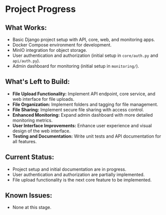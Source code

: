 # Project Progress

## What Works:
- Basic Django project setup with API, core, web, and monitoring apps.
- Docker Compose environment for development.
- MinIO integration for object storage.
- User authentication and authorization (initial setup in `core/auth.py` and `api/auth.py`).
- Admin dashboard for monitoring (initial setup in `monitoring/`).

## What's Left to Build:
- **File Upload Functionality:** Implement API endpoint, core service, and web interface for file uploads.
- **File Organization:** Implement folders and tagging for file management.
- **File Sharing:** Implement secure file sharing with access control.
- **Enhanced Monitoring:**  Expand admin dashboard with more detailed monitoring metrics.
- **User Interface Improvements:** Enhance user experience and visual design of the web interface.
- **Testing and Documentation:**  Write unit tests and API documentation for all features.

## Current Status:
- Project setup and initial documentation are in progress.
- User authentication and authorization are partially implemented.
- File upload functionality is the next core feature to be implemented.

## Known Issues:
- None at this stage.
